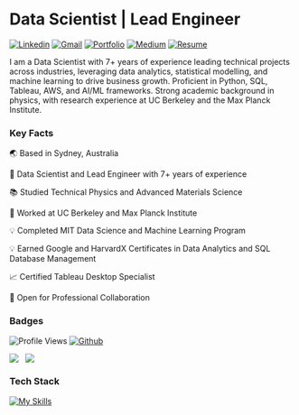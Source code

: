 # Data Scientist | Lead Engineer

[![Linkedin](https://img.shields.io/badge/-LinkedIn-0A66C2?style=flat&logo=Linkedin&logoColor=white&link=https://www.linkedin.com/in/thomas-moesl)](https://www.linkedin.com/in/thomas-moesl)
[![Gmail](https://img.shields.io/badge/-Gmail-EA4335?style=flat&logo=Gmail&logoColor=white)](mailto:thomas.moesl@gmail.com)
[![Portfolio](https://img.shields.io/badge/-Portfolio-FF5722?style=flat&logo=Google-Chrome&logoColor=white&link=https://www.datascienceportfol.io/thomasmoesl)](https://www.datascienceportfol.io/thomasmoesl)
[![Medium](https://img.shields.io/badge/-Medium-white?style=flat&logo=Medium&logoColor=black&link=https://medium.com/@thomas.moesl)](https://medium.com/@thomas.moesl)
[![Resume](https://img.shields.io/badge/-Resume-34A853?style=flat&logo=Google-Drive&logoColor=white&link=https://drive.google.com/file/d/14TISTNmb_LVoOaho8cWdH9bAkDlGEb33/view?usp=drive_link)](https://drive.google.com/file/d/14TISTNmb_LVoOaho8cWdH9bAkDlGEb33/view?usp=drive_link)

I am a Data Scientist with 7+ years of experience leading technical projects across industries, leveraging data analytics, statistical modelling, and machine learning to drive business growth. Proficient in Python, SQL, Tableau, AWS, and AI/ML frameworks. Strong academic background in physics, with research experience at UC Berkeley and the Max Planck Institute.


### Key Facts
🌏 Based in Sydney, Australia

🚀 Data Scientist and Lead Engineer with 7+ years of experience

📚 Studied Technical Physics and Advanced Materials Science

🧠 Worked at UC Berkeley and Max Planck Institute

💡 Completed MIT Data Science and Machine Learning Program

💡 Earned Google and HarvardX Certificates in Data Analytics and SQL Database Management

📈 Certified Tableau Desktop Specialist

🤝 Open for Professional Collaboration


### Badges
<!-- [![Hits](https://hits.seeyoufarm.com/api/count/incr/badge.svg?url=https%3A%2F%2Fgithub.com%2Ftmoesl%2Ftmoesl&count_bg=%23151515&title_bg=%23555555&icon=github.svg&icon_color=%2379FF97&title=Profile+Views&edge_flat=false)](https://hits.seeyoufarm.com) --> 
![Profile Views](https://komarev.com/ghpvc/?username=tmoesl&color=41A65A&label=Profile+Views&base=990&abbreviated=True)
[![Github](https://img.shields.io/github/followers/tmoesl?label=Follow&style=social)](https://github.com/tmoesl)

<p align="left">
  <img align="top" src="https://github-readme-stats-tmoesls-projects.vercel.app/api?username=tmoesl&show_icons=true&theme=dark&rank_icon=github" /> &nbsp;
  <img align="top" src="https://github-readme-stats-tmoesls-projects.vercel.app/api/top-langs/?username=tmoesl&size_weight=0.5&count_weight=0.5&layout=compact&langs_count=8&theme=dark" />
</p>


### Tech Stack
[![My Skills](https://skillicons.dev/icons?i=python,mysql,postgres,matlab,r,aws,docker,fastapi,sklearn,git,github,vscode,sublime&theme=light)](https://skillicons.dev)
